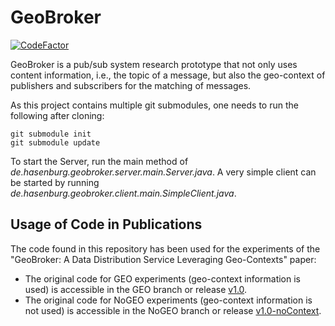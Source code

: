 # GeoBroker

[![CodeFactor](https://www.codefactor.io/repository/github/moewex/geobroker/badge)](https://www.codefactor.io/repository/github/moewex/geobroker)

GeoBroker is a pub/sub system research prototype that not only uses content information, i.e., the topic of a message, 
but also the geo-context of publishers and subscribers for the matching of messages.

As this project contains multiple git submodules, one needs to run the following after cloning:
```
git submodule init
git submodule update
```

To start the Server, run the main method of *de.hasenburg.geobroker.server.main.Server.java*. 
A very simple client can be started by running *de.hasenburg.geobroker.client.main.SimpleClient.java*.

## Usage of Code in Publications

The code found in this repository has been used for the experiments of the "GeoBroker: A Data Distribution Service Leveraging Geo-Contexts" paper:
- The original code for GEO experiments (geo-context information is used) is accessible in the GEO branch or release 
[v1.0](https://github.com/MoeweX/geobroker/releases/tag/v1.0).
- The original code for NoGEO experiments (geo-context information is not used) is accessible in the NoGEO branch or 
release [v1.0-noContext](https://github.com/MoeweX/geobroker/releases/tag/v1.0-noContext).

